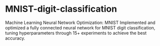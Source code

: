# MNIST-digit-classification
Machine Learning Neural Network Optimization: MNIST
Implemented and optimized a fully connected neural network for MNIST digit classification, tuning hyperparameters through 15+ experiments to achieve the best accuracy.
